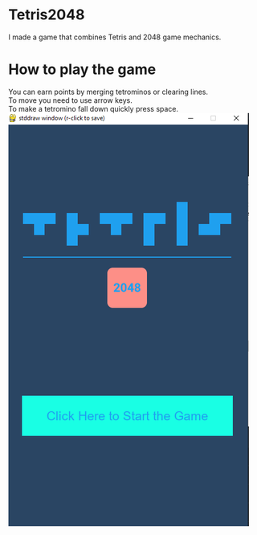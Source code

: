 # Tetris2048
I made a game that combines Tetris and 2048 game mechanics.<br>
# How to play the game
You can earn points by merging tetrominos or clearing lines.<br>
To move you need to use arrow keys.<br>
To make a tetromino fall down quickly press space.<br>
      <a href="https://www.youtube.com/watch?v=anN-X31dL5o">
         <img alt="Qries" src="https://github.com/equintee/Tetris2048/blob/master/Tetris_2048/main_screen.png">
      </a>
